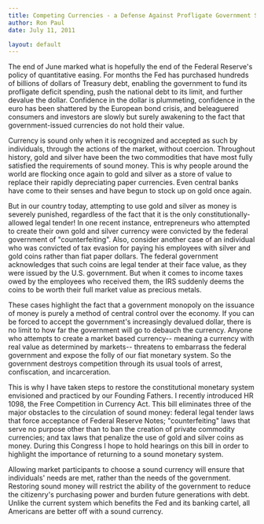 ```yaml
---
title: Competing Currencies - a Defense Against Profligate Government Spending
author: Ron Paul
date: July 11, 2011

layout: default
---
```


The end of June marked what is hopefully the end of the Federal
Reserve's policy of quantitative easing. For months the Fed has
purchased hundreds of billions of dollars of Treasury debt, enabling
the government to fund its profligate deficit spending, push the
national debt to its limit, and further devalue the dollar. Confidence
in the dollar is plummeting, confidence in the euro has been shattered
by the European bond crisis, and beleaguered consumers and investors
are slowly but surely awakening to the fact that government-issued
currencies do not hold their value.

Currency is sound only when it is recognized and accepted as such by
individuals, through the actions of the market, without coercion.
Throughout history, gold and silver have been the two commodities that
have most fully satisfied the requirements of sound money. This is why
people around the world are flocking once again to gold and silver as a
store of value to replace their rapidly depreciating paper currencies.
Even central banks have come to their senses and have begun to stock up
on gold once again.

But in our country today, attempting to use gold and silver as money is
severely punished, regardless of the fact that it is the only
constitutionally-allowed legal tender! In one recent instance,
entrepreneurs who attempted to create their own gold and silver
currency were convicted by the federal government of "counterfeiting".
Also, consider another case of an individual who was convicted of tax
evasion for paying his employees with silver and gold coins rather than
fiat paper dollars. The federal government acknowledges that such coins
are legal tender at their face value, as they were issued by the U.S.
government. But when it comes to income taxes owed by the employees who
received them, the IRS suddenly deems the coins to be worth their full
market value as precious metals.

These cases highlight the fact that a government monopoly on the
issuance of money is purely a method of central control over the
economy. If you can be forced to accept the government's increasingly
devalued dollar, there is no limit to how far the government will go to
debauch the currency. Anyone who attempts to create a market based
currency-- meaning a currency with real value as determined by
markets-- threatens to embarrass the federal government and expose the
folly of our fiat monetary system. So the government destroys
competition through its usual tools of arrest, confiscation, and
incarceration.

This is why I have taken steps to restore the constitutional monetary
system envisioned and practiced by our Founding Fathers. I recently
introduced HR 1098, the Free Competition in Currency Act. This bill
eliminates three of the major obstacles to the circulation of sound
money: federal legal tender laws that force acceptance of Federal
Reserve Notes; "counterfeiting" laws that serve no purpose other than
to ban the creation of private commodity currencies; and tax laws that
penalize the use of gold and silver coins as money. During this
Congress I hope to hold hearings on this bill in order to highlight the
importance of returning to a sound monetary system.

Allowing market participants to choose a sound currency will ensure
that individuals' needs are met, rather than the needs of the
government. Restoring sound money will restrict the ability of the
government to reduce the citizenry's purchasing power and burden future
generations with debt. Unlike the current system which benefits the Fed
and its banking cartel, all Americans are better off with a sound
currency.
